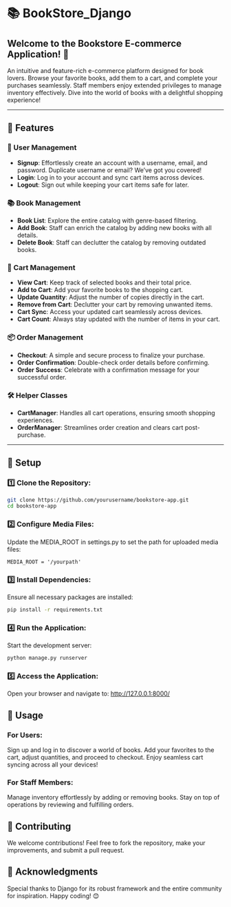 # 📚 BookStore_Django

## Welcome to the Bookstore E-commerce Application! 🎉

An intuitive and feature-rich e-commerce platform designed for book lovers. Browse your favorite books, add them to a cart, and complete your purchases seamlessly. Staff members enjoy extended privileges to manage inventory effectively. Dive into the world of books with a delightful shopping experience!

---

## 🌟 Features

### 👤 User Management
- **Signup**: Effortlessly create an account with a username, email, and password. Duplicate username or email? We’ve got you covered!
- **Login**: Log in to your account and sync cart items across devices.
- **Logout**: Sign out while keeping your cart items safe for later.

### 📚 Book Management
- **Book List**: Explore the entire catalog with genre-based filtering.
- **Add Book**: Staff can enrich the catalog by adding new books with all details.
- **Delete Book**: Staff can declutter the catalog by removing outdated books.

### 🛒 Cart Management
- **View Cart**: Keep track of selected books and their total price.
- **Add to Cart**: Add your favorite books to the shopping cart.
- **Update Quantity**: Adjust the number of copies directly in the cart.
- **Remove from Cart**: Declutter your cart by removing unwanted items.
- **Cart Sync**: Access your updated cart seamlessly across devices.
- **Cart Count**: Always stay updated with the number of items in your cart.

### 📦 Order Management
- **Checkout**: A simple and secure process to finalize your purchase.
- **Order Confirmation**: Double-check order details before confirming.
- **Order Success**: Celebrate with a confirmation message for your successful order.

### 🛠️ Helper Classes
- **CartManager**: Handles all cart operations, ensuring smooth shopping experiences.
- **OrderManager**: Streamlines order creation and clears cart post-purchase.

---

## 🚀 Setup

### 1️⃣ Clone the Repository:
```bash
git clone https://github.com/yourusername/bookstore-app.git
cd bookstore-app
```

### 2️⃣ Configure Media Files:
Update the MEDIA_ROOT in settings.py to set the path for uploaded media files:

```
MEDIA_ROOT = '/yourpath'
```
### 3️⃣ Install Dependencies:
Ensure all necessary packages are installed:

```bash
pip install -r requirements.txt
```
### 4️⃣ Run the Application:
Start the development server:
```bash
python manage.py runserver
```
### 5️⃣ Access the Application:
Open your browser and navigate to: http://127.0.0.1:8000/

## 👥 Usage

### For Users:
Sign up and log in to discover a world of books.
Add your favorites to the cart, adjust quantities, and proceed to checkout.
Enjoy seamless cart syncing across all your devices!

### For Staff Members:
Manage inventory effortlessly by adding or removing books.
Stay on top of operations by reviewing and fulfilling orders.

## 🤝 Contributing
We welcome contributions! Feel free to fork the repository, make your improvements, and submit a pull request.

## 🌟 Acknowledgments
Special thanks to Django for its robust framework and the entire community for inspiration. Happy coding! 😊
